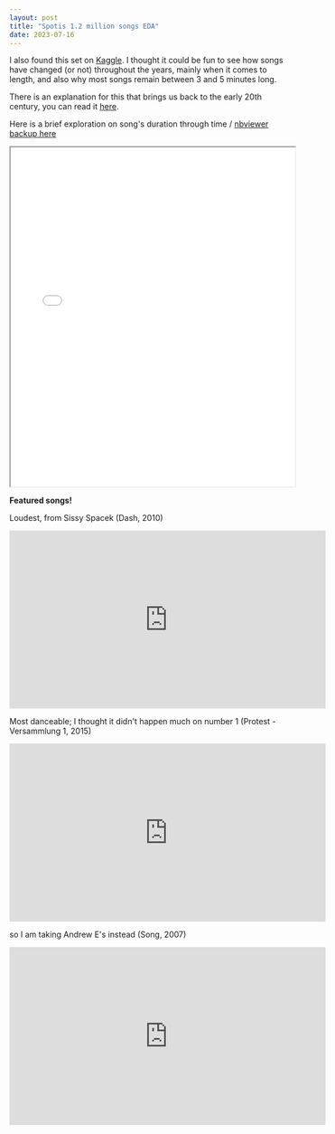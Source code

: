 ```yaml
---
layout: post
title: "Spotis 1.2 million songs EDA"
date: 2023-07-16
---
```


I also found this set on [Kaggle](https://www.kaggle.com/datasets/rodolfofigueroa/spotify-12m-songs). I thought it could be fun to see how songs have changed (or not) throughout the years, mainly when it comes to length, and also why most songs remain between 3 and 5 minutes long.

There is an explanation for this that brings us back to the early 20th century, you can read it [here](https://www.mentalfloss.com/article/655929/why-are-pop-songs-roughly-three-minutes-long).

Here is a brief exploration on song's duration through time / [nbviewer backup here](https://nbviewer.org/github/cardoesnumbers/cardoesnumbers.github.io/blob/main/assets/notebooks/song_length.ipynb)

 <iframe src="/assets/notebooks/song_length.html" width="100%" height="600px"></iframe> 



**Featured songs!**


Loudest, from Sissy Spacek (Dash, 2010)


<iframe width="560" height="315" src="https://www.youtube.com/embed/mtXTA4Ia_lE?si=Clm3d51rWn_pN70d" title="YouTube video player" frameborder="0" allow="accelerometer; autoplay; clipboard-write; encrypted-media; gyroscope; picture-in-picture; web-share" referrerpolicy="strict-origin-when-cross-origin" allowfullscreen></iframe>



Most danceable; I thought it didn't happen much on number 1 (Protest -Versammlung 1, 2015)


<iframe width="560" height="315" src="https://www.youtube.com/embed/2wHXDzFOTjA?si=DBOHMPN18ZdYfh_6" title="YouTube video player" frameborder="0" allow="accelerometer; autoplay; clipboard-write; encrypted-media; gyroscope; picture-in-picture; web-share" referrerpolicy="strict-origin-when-cross-origin" allowfullscreen></iframe>



so I am taking Andrew E's instead (Song, 2007)

<iframe width="560" height="315" src="https://www.youtube.com/embed/5YzR0BDyoEo?si=DGDFk8rhHQyYSVLt" title="YouTube video player" frameborder="0" allow="accelerometer; autoplay; clipboard-write; encrypted-media; gyroscope; picture-in-picture; web-share" referrerpolicy="strict-origin-when-cross-origin" allowfullscreen></iframe>



